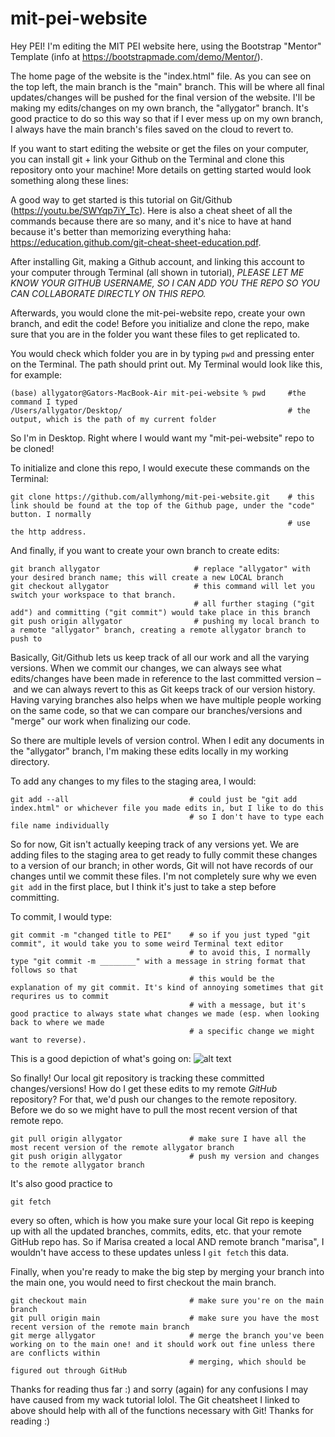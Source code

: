 # mit-pei-website

Hey PEI! I'm editing the MIT PEI website here, using the Bootstrap "Mentor" Template (info at https://bootstrapmade.com/demo/Mentor/).

The home page of the website is the "index.html" file.
As you can see on the top left, the main branch is the "main" branch. This will be where all final updates/changes will be pushed for the final version of the website. I'll be making my edits/changes on my own branch, the "allygator" branch. It's good practice to do so this way so that if I ever mess up on my own branch, I always have the main branch's files saved on the cloud to revert to.

If you want to start editing the website or get the files on your computer, you can install git + link your Github on the Terminal and clone this repository onto your machine! More details on getting started would look something along these lines:

A good way to get started is this tutorial on Git/Github (https://youtu.be/SWYqp7iY_Tc). Here is also a cheat sheet of all the commands because there are so many, and it's nice to have at hand because it's better than memorizing everything haha: https://education.github.com/git-cheat-sheet-education.pdf.

After installing Git, making a Github account, and linking this account to your computer through Terminal (all shown in tutorial), *PLEASE LET ME KNOW YOUR GITHUB USERNAME, SO I CAN ADD YOU THE REPO SO YOU CAN COLLABORATE DIRECTLY ON THIS REPO.* 

Afterwards, you would clone the mit-pei-website repo, create your own branch, and edit the code! Before you initialize and clone the repo, make sure that you are in the folder you want these files to get replicated to.

You would check which folder you are in by typing `pwd` and pressing enter on the Terminal. The path should print out. My Terminal would look like this, for example:
```
(base) allygator@Gators-MacBook-Air mit-pei-website % pwd     #the command I typed
/Users/allygator/Desktop/                                     # the output, which is the path of my current folder
```
So I'm in Desktop. Right where I would want my "mit-pei-website" repo to be cloned!

To initialize and clone this repo, I would execute these commands on the Terminal:
```
git clone https://github.com/allymhong/mit-pei-website.git    # this link should be found at the top of the Github page, under the "code" button. I normally
                                                              # use the http address.
```

And finally, if you want to create your own branch to create edits:
```
git branch allygator                     # replace "allygator" with your desired branch name; this will create a new LOCAL branch
git checkout allygator                   # this command will let you switch your workspace to that branch.
                                         # all further staging ("git add") and committing ("git commit") would take place in this branch
git push origin allygator                # pushing my local branch to a remote "allygator" branch, creating a remote allygator branch to push to
```


Basically, Git/Github lets us keep track of all our work and all the varying versions. When we commit our changes, we can always see what edits/changes have been made in reference to the last committed version – and we can always revert to this as Git keeps track of our version history. Having varying branches also helps when we have multiple people working on the same code, so that we can compare our branches/versions and "merge" our work when finalizing our code.


So there are multiple levels of version control. When I edit any documents in the "allygator" branch, I'm making these edits locally in my working directory.

To add any changes to my files to the staging area, I would:
```
git add --all                           # could just be "git add index.html" or whichever file you made edits in, but I like to do this
                                        # so I don't have to type each file name individually
```

So for now, Git isn't actually keeping track of any versions yet. We are adding files to the staging area to get ready to fully commit these changes to a version of our branch; in other words, Git will not have records of our changes until we commit these files. I'm not completely sure why we even `git add` in the first place, but I think it's just to take a step before committing.

To commit, I would type:
```
git commit -m "changed title to PEI"    # so if you just typed "git commit", it would take you to some weird Terminal text editor
                                        # to avoid this, I normally type "git commit -m ________" with a message in string format that follows so that
                                        # this would be the explanation of my git commit. It's kind of annoying sometimes that git requrires us to commit
                                        # with a message, but it's good practice to always state what changes we made (esp. when looking back to where we made
                                        # a specific change we might want to reverse).
```

This is a good depiction of what's going on:
![alt text](https://github.com/allymhong/mit-pei-website/main/assets/img/git.png?raw=true)


So finally! Our local git repository is tracking these committed changes/versions! How do I get these edits to my remote *GitHub* repository?
For that, we'd push our changes to the remote repository. Before we do so we might have to pull the most recent version of that remote repo.
```
git pull origin allygator               # make sure I have all the most recent version of the remote allygator branch
git push origin allygator               # push my version and changes to the remote allygator branch
```

It's also good practice to 
```
git fetch
```
every so often, which is how you make sure your local Git repo is keeping up with all the updated branches, commits, edits, etc. that your remote GitHub repo has. So if Marisa created a local AND remote branch "marisa", I wouldn't have access to these updates unless I `git fetch` this data.


Finally, when you're ready to make the big step by merging your branch into the main one, you would need to first checkout the main branch.
```
git checkout main                       # make sure you're on the main branch
git pull origin main                    # make sure you have the most recent version of the remote main branch
git merge allygator                     # merge the branch you've been working on to the main one! and it should work out fine unless there are conflicts within
                                        # merging, which should be figured out through GitHub
```

Thanks for reading thus far :) and sorry (again) for any confusions I may have caused from my wack tutorial lolol. The Git cheatsheet I linked to above should help with all of the functions necessary with Git! Thanks for reading :)
